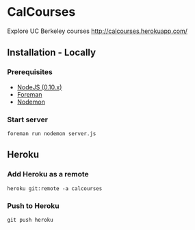 # CalCourses

Explore UC Berkeley courses
http://calcourses.herokuapp.com/

## Installation - Locally

### Prerequisites

* [NodeJS (0.10.x)](http://nodejs.org/)
* [Foreman](https://github.com/ddollar/foreman)
* [Nodemon](https://github.com/remy/nodemon#installation)

### Start server

```
foreman run nodemon server.js
```

## Heroku

### Add Heroku as a remote

```
heroku git:remote -a calcourses
```

### Push to Heroku

```
git push heroku
```
